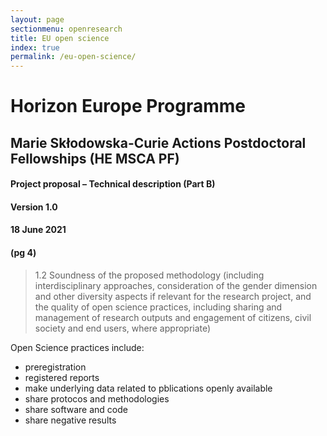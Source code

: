 ```yaml
---
layout: page
sectionmenu: openresearch
title: EU open science
index: true
permalink: /eu-open-science/
---
```


# Horizon Europe Programme
## Marie Skłodowska-Curie Actions Postdoctoral Fellowships (HE MSCA PF)
#### Project proposal – Technical description (Part B)
#### Version 1.0
#### 18 June 2021
#### (pg 4)
> 1.2 Soundness of the proposed methodology (including interdisciplinary approaches, consideration of the gender dimension and other diversity aspects if relevant for the research project, 
> and the quality of open science practices, including sharing and management of research outputs and engagement of citizens, civil society and end users, where appropriate)

Open Science practices include:
* preregistration
* registered reports
* make underlying data related to pblications openly available
* share protocos and methodologies
* share software and code
* share negative results
